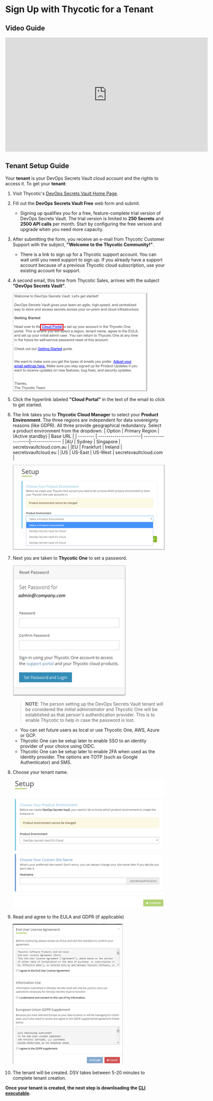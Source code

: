 ﻿[title]: # (Obtain DevOps Secrets Vault)
[tags]: # (DevOps Secrets Vault,DSV,)
[priority]: # (2100)

# Sign Up with Thycotic for a Tenant

## Video Guide

<iframe src="https://player.vimeo.com/video/490936975/" width="640" height="360" frameborder="0" title="{video_title}" webkitallowfullscreen mozallowfullscreen allowfullscreen></iframe>

## Tenant Setup Guide
Your **tenant** is your DevOps Secrets Vault cloud account and the rights to access it.
To get your **tenant**:

1. Visit Thycotic's [DevOps Secrets Vault Home Page](https://thycotic.com/products/devops-secrets-vault-password-management/).
1. Fill out  the **DevOps Secrets Vault Free** web form and submit.
    * Signing up qualifies you for a free, feature-complete trial version of DevOps Secrets Vault. The trial version is limited to **250 Secrets** and **2500 API calls** per month. Start by configuring the free version and upgrade when you need more capacity.
1. After submitting the form, you receive an e-mail from Thycotic Customer Support with the subject, **"Welcome to the Thycotic Community!"**.
    * There is a link to sign up for a Thycotic support account. You can wait until you need support to sign up. If you already have a support account because of a previous Thycotic cloud subscription, use your existing account for support.
1. A second email, this time from Thycotic Sales, arrives with the subject **"DevOps Secrets Vault"**. 
    
    ![DSV Get Started Email](./images/DSVCloudemail.png)
    
1. Click the hyperlink labeled **"Cloud Portal"** in the text of the email to click to get started.
1. The link takes you to **Thycotic Cloud Manager** to select your **Product Environment**.  The three regions are independent for data sovereignty reasons (like GDPR). All three provide geographical redundancy. Select a product environment from the dropdown.
    | Option   | Primary Region       | (Active standby)  | Base URL                |
    | -------- | ---------------------| ------------------|---------------          |
    |AU        | Sydney               | Singapore         | secretsvaultcloud.com.au    |
    |EU        | Frankfurt            | Ireland           | secretsvaultcloud.eu    |
    |US        | US-East              | US-West           | secretsvaultcloud.com   |
    <br>

    ![Select Region](./images/DSVEnvironment.png)

1. Next you are taken to **Thycotic One** to set a password.  

    ![Create Password](./images/DSVPassword.png)

    > **NOTE**: The person setting up the DevOps Secrets Vault tenant will be considered the *initial administrator* and Thycotic One will be established as that person's authentication provider.  This is to enable Thycotic to help in case the password is lost.  

    * You can set future users as local or use Thycotic One, AWS, Azure or GCP.
    * Thycotic One can be setup later to enable SSO to an identity provider of your choice using OIDC.
    * Thycotic One can be setup later to enable 2FA when used as the identity provider. The options are TOTP (such as Google Authenticator) and SMS.
1. Choose your tenant name.

    ![Select Tenant](./images/DSVsettenant.png)

1. Read and agree to the EULA and GDPR (if applicable)

    ![EULA](./images/DSVLicense.png)

1. The tenant will be created. DSV takes between 5-20 minutes to complete tenant creation.

**Once your tenant is created, the next step is downloading the [CLI executable](../obtaincli/index.md).**